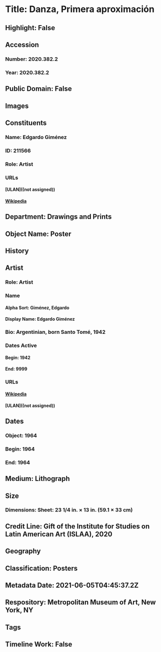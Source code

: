 # Title: Danza, Primera aproximación
## Highlight: False
## Accession
### Number: 2020.382.2
### Year: 2020.382.2
## Public Domain: False
## Images
## Constituents
### Name: Edgardo Giménez
### ID: 211566
### Role: Artist
### URLs
#### [ULAN]((not assigned))
#### [Wikipedia](https://www.wikidata.org/wiki/Q5817787)
## Department: Drawings and Prints
## Object Name: Poster
## History
## Artist
### Role: Artist
### Name
#### Alpha Sort: Giménez, Edgardo
#### Display Name: Edgardo Giménez
### Bio: Argentinian, born Santo Tomé, 1942
### Dates Active
#### Begin: 1942
#### End: 9999
### URLs
#### [Wikipedia](https://www.wikidata.org/wiki/Q5817787)
#### [ULAN]((not assigned))
## Dates
### Object: 1964
### Begin: 1964
### End: 1964
## Medium: Lithograph
## Size
### Dimensions: Sheet: 23 1/4 in. × 13 in. (59.1 × 33 cm)
## Credit Line: Gift of the Institute for Studies on Latin American Art (ISLAA), 2020
## Geography
## Classification: Posters
## Metadata Date: 2021-06-05T04:45:37.2Z
## Respository: Metropolitan Museum of Art, New York, NY
## Tags
## Timeline Work: False
